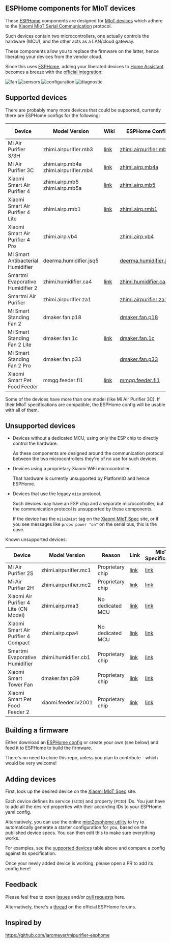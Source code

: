 ## ESPHome components for MIoT devices

These [ESPHome](https://esphome.io/) components are designed for [MIoT devices](https://home.miot-spec.com/) which adhere to the [Xiaomi MIoT Serial Communication](https://github.com/blakadder/miot) protocol.

Such devices contain two microcontrollers, one actually controls the hardware (MCU), and the other acts as a LAN/cloud gateway.

These components allow you to replace the firmware on the latter, hence liberating your devices from the vendor cloud.

Since this uses [ESPHome](https://esphome.io/), adding your liberated devices to [Home Assistant](https://www.home-assistant.io/) becomes a breeze with the [official integration](https://www.home-assistant.io/integrations/esphome/):

![fan](screenshots/purifier-fan.png)
![sensors](screenshots/purifier-sensors.png)
![configuration](screenshots/purifier-configuration.png)
![diagnostic](screenshots/purifier-diagnostic.png)

## Supported devices

There are probably many more devices that could be supported, currently there are ESPHome configs for the following:

Device | Model Version | Wiki | ESPHome Config | MIoT Specification
---|---|---|---|---
Mi Air Purifier 3/3H | zhimi.airpurifier.mb3 | [link](../../wiki/Xiaomi-Mi-Air-Purifier-3H) | [zhimi.airpurifier.mb3](config/zhimi.airpurifier.mb3.yaml) | [link](https://home.miot-spec.com/spec/zhimi.airpurifier.mb3)
Mi Air Purifier 3C | zhimi.airp.mb4a <br> zhimi.airpurifier.mb4 |[link](../../wiki/Xiaomi-Mi-Air-Purifier-3C) | [zhimi.airp.mb4a](config/zhimi.airp.mb4a.yaml) | [link](https://home.miot-spec.com/spec/zhimi.airp.mb4a) <br> [link](https://home.miot-spec.com/spec/zhimi.airpurifier.mb4)
Xiaomi Smart Air Purifier 4 | zhimi.airp.mb5 <br> zhimi.airp.mb5a | [link](../../wiki/Xiaomi-Smart-Air-Purifier-4) | [zhimi.airp.mb5](config/zhimi.airp.mb5.yaml) | [link](https://home.miot-spec.com/spec/zhimi.airp.mb5) <br> [link](https://home.miot-spec.com/spec/zhimi.airp.mb5a)
Xiaomi Smart Air Purifier 4 Lite | zhimi.airp.rmb1 | [link](../../wiki/Xiaomi-Smart-Air-Purifier-4-Lite-(zhimi.airp.rmb1)) | [zhimi.airp.rmb1](config/zhimi.airp.rmb1.yaml) | [link](https://home.miot-spec.com/spec/zhimi.airp.rmb1)
Xiaomi Smart Air Purifier 4 Pro | zhimi.airp.vb4 |  | [zhimi.airp.vb4](config/zhimi.airp.vb4.yaml) | [link](https://home.miot-spec.com/spec?type=urn:miot-spec-v2:device:air-purifier:0000A007:zhimi-vb4:1)
Mi Smart Antibacterial Humidifier | deerma.humidifier.jsq5 | | [deerma.humidifier.jsq5](config/deerma.humidifier.jsq5.yaml) | [link](https://home.miot-spec.com/spec/deerma.humidifier.jsq5)
Smartmi Evaporative Humidifier 2 | zhimi.humidifier.ca4 | [link](../../wiki/Smartmi-Evaporative-Humidifier-2) | [zhimi.humidifier.ca4](config/zhimi.humidifier.ca4.yaml) | [link](https://home.miot-spec.com/spec/zhimi.humidifier.ca4)
Smartmi Air Purifier | zhimi.airpurifier.za1 |  | [zhimi.airpurifier.za1](config/zhimi.airpurifier.za1.yaml) | [link](https://home.miot-spec.com/spec/zhimi.airpurifier.za1)
Mi Smart Standing Fan 2 | dmaker.fan.p18 |  | [dmaker.fan.p18](config/dmaker.fan.p18.yaml) | [link](https://home.miot-spec.com/spec/dmaker.fan.p18)
Mi Smart Standing Fan 2 Lite | dmaker.fan.1c | [link](../../wiki/Smart-Standing-Fan-2-Lite) | [dmaker.fan.1c](config/dmaker.fan.1c.yaml) | [link](https://home.miot-spec.com/spec/dmaker.fan.1c)
Mi Smart Standing Fan 2 Pro | dmaker.fan.p33 |  | [dmaker.fan.p33](config/dmaker.fan.p33.yaml) | [link](https://home.miot-spec.com/spec/dmaker.fan.p33)
Xiaomi Smart Pet Food Feeder | mmgg.feeder.fi1 | [link](../../wiki/Xiaomi-Smart-Pet-Food-Feeder) | [mmgg.feeder.fi1](config/mmgg.feeder.fi1.yaml) | [link](https://home.miot-spec.com/spec/mmgg.feeder.fi1)

Some of the devices have more than one model (like Mi Air Purifier 3C). If their MIoT specifications are compatible, the ESPHome config will be usable with all of them.

## Unsupported devices

- Devices without a dedicated MCU, using only the ESP chip to directly control the hardware.

  As these components are designed around the communication protocol between the two microcontrollers they're of no use for such devices.
- Devices using a proprietary Xiaomi WiFi microcontroller.

  That hardware is currently unsupported by PlatformIO and hence ESPHome.
- Devices that use the legacy `miio` protocol.

  Such devices may have an ESP chip and a separate microcontroller, but the communication protocol is unsupported by these components.

  If the device has the `miio2miot` tag on the [Xiaomi MIoT Spec](https://home.miot-spec.com/) site, or if you see messages like `props power "on"` on the serial bus, this is the case.

Known unsupported devices:

Device | Model Version | Reason | Link | MIoT Specification
---|---|---|---|---
Mi Air Purifier 2S | zhimi.airpurifier.mc1 | Proprietary chip | [link](../../wiki/Xiaomi-Mi-Air-Purifier-2H-2S)|[link](https://home.miot-spec.com/spec/zhimi.airpurifier.mc1)
Mi Air Purifier 2H | zhimi.airpurifier.mc2 | Proprietary chip | [link](../../wiki/Xiaomi-Mi-Air-Purifier-2H-2S)|[link](https://home.miot-spec.com/spec/zhimi.airpurifier.mc2)
Xiaomi Air Purifier 4 Lite (CN Model) | zhimi.airp.rma3 | No dedicated MCU | [link](../../issues/34)|[link](https://home.miot-spec.com/spec/zhimi.airp.rma3)
Xiaomi Smart Air Purifier 4 Compact | zhimi.airp.cpa4 | No dedicated MCU | [link](../../issues/22#issuecomment-2137163103)|[link](https://home.miot-spec.com/spec/zhimi.airp.cpa4)
Smartmi Evaporative Humidifier| zhimi.humidifier.cb1 | Proprietary chip | [link](../../issues/26#issuecomment-2417148320)|[link](https://home.miot-spec.com/spec/zhimi.humidifier.cb1)
Xiaomi Smart Tower Fan | dmaker.fan.p39 | Proprietary chip | [link](../../pull/52) |[link](https://home.miot-spec.com/spec/dmaker.fan.p39)
Xiaomi Smart Pet Food Feeder 2 | xiaomi.feeder.iv2001 | Proprietary chip | [link](../../pull/72)| [link](https://home.miot-spec.com/spec/xiaomi.feeder.iv2001)

## Building a firmware

Either download an [ESPHome config](config/) or create your own (see below) and feed it to ESPHome to build the firmware.

There's no need to clone this repo, unless you plan to contribute - which would be very welcome!

## Adding devices

First, look up the desired device on the [Xiaomi MIoT Spec](https://home.miot-spec.com/) site.

Each device defines its service (`SIID`) and property (`PIID`) IDs. You just have to add all the desired properties with their according IDs to your ESPHome yaml config.

Alternatively, you can use the online
[miot2esphome utility](https://cristianchelu.github.io/miot2esphome/) to
try to automatically generate a starter configuration for you, based on the
published device specs. You can then edit this to make sure everything works.

For examples, see the [supported devices](#supported-devices) table above and compare a config against its specification.

Once your newly added device is working, please open a PR to add its config here!

## Feedback

Please feel free to open [issues](../../issues) and/or [pull requests](../../pulls) here.

Alternatively, there's a [thread](https://community.home-assistant.io/t/esphome-components-for-miot-devices/686646) on the official ESPHome forums.

## Inspired by
https://github.com/jaromeyer/mipurifier-esphome
